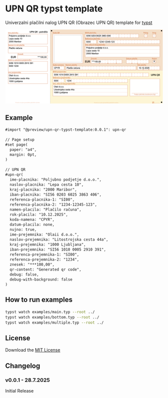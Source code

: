 # UPN QR typst template

Univerzalni plačilni nalog UPN QR (Obrazec UPN QR) template for [typst](https://typst.app/docs/)

![Preview](/thumbnail.png)

## Example

```typ
#import "@preview/upn-qr-typst-template:0.0.1": upn-qr

// Page setup
#set page(
  paper: "a4",
  margin: 0pt,
)

// UPN QR
#upn-qr(
  ime-placnika: "Poljubno podjetje d.o.o.",
  naslov-placnika: "Lepa cesta 10",
  kraj-placnika: "2000 Maribor",
  iban-placnika: "SI56 0203 6025 3863 406",
  referenca-placnika-1: "SI00",
  referenca-placnika-2: "1234-12345-123",
  namen-placila: "Plačilo računa",
  rok-placila: "10.12.2025",
  koda-namena: "CPYR",
  datum-placila: none,
  nujno: true,
  ime-prejemnika: "Olaii d.o.o.",
  naslov-prejemnika: "Litostrojska cesta 44a",
  kraj-prejemnika: "1000 Ljubljana",
  iban-prejemnika: "SI56 1010 0005 2910 391",
  referenca-prejemnika-1: "SI00",
  referenca-prejemnika-2: "1234",
  znesek: "***100,00",
  qr-content: "Generated qr code",
  debug: false,
  debug-with-background: false
)
```

## How to run examples

```bash
typst watch examples/main.typ --root ../
typst watch examples/bottom.typ --root ../
typst watch examples/multiple.typ --root ../
```

## License

Download the [MIT License](https://github.com/Olaii/upn-qr-typst-template/blob/main/LICENSE)

## Changelog

### **v0.0.1** - 28.7.2025

Initial Release
